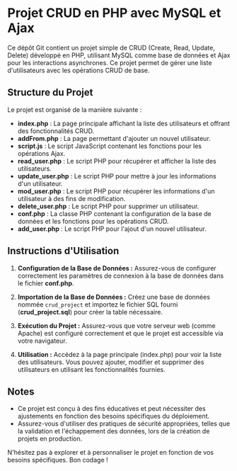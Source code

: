 # Projet CRUD en PHP avec MySQL et Ajax

Ce dépôt Git contient un projet simple de CRUD (Create, Read, Update, Delete) développé en PHP, utilisant MySQL comme base de données et Ajax pour les interactions asynchrones. Ce projet permet de gérer une liste d'utilisateurs avec les opérations CRUD de base.

## Structure du Projet

Le projet est organisé de la manière suivante :

- **index.php** : La page principale affichant la liste des utilisateurs et offrant des fonctionnalités CRUD.
- **addFrom.php** : La page permettant d'ajouter un nouvel utilisateur.
- **script.js** : Le script JavaScript contenant les fonctions pour les opérations Ajax.
- **read_user.php** : Le script PHP pour récupérer et afficher la liste des utilisateurs.
- **update_user.php** : Le script PHP pour mettre à jour les informations d'un utilisateur.
- **mod_user.php** : Le script PHP pour récupérer les informations d'un utilisateur à des fins de modification.
- **delete_user.php** : Le script PHP pour supprimer un utilisateur.
- **conf.php** : La classe PHP contenant la configuration de la base de données et les fonctions pour les opérations CRUD.
- **add_user.php** : Le script PHP pour l'ajout d'un nouvel utilisateur.

## Instructions d'Utilisation

1. **Configuration de la Base de Données :** Assurez-vous de configurer correctement les paramètres de connexion à la base de données dans le fichier **conf.php**.

2. **Importation de la Base de Données :** Créez une base de données nommée `crud_project` et importez le fichier SQL fourni (**crud_project.sql**) pour créer la table nécessaire.

3. **Exécution du Projet :** Assurez-vous que votre serveur web (comme Apache) est configuré correctement et que le projet est accessible via votre navigateur.

4. **Utilisation :** Accédez à la page principale (index.php) pour voir la liste des utilisateurs. Vous pouvez ajouter, modifier et supprimer des utilisateurs en utilisant les fonctionnalités fournies.

## Notes

- Ce projet est conçu à des fins éducatives et peut nécessiter des ajustements en fonction des besoins spécifiques du déploiement.
- Assurez-vous d'utiliser des pratiques de sécurité appropriées, telles que la validation et l'échappement des données, lors de la création de projets en production.

N'hésitez pas à explorer et à personnaliser le projet en fonction de vos besoins spécifiques. Bon codage !